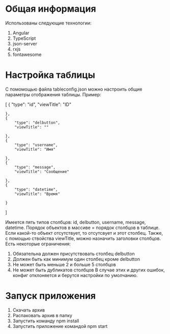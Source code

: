 # Общая информация
Использованы следующие технологии:
1. Angular
2. TypeScript
3. json-server
4. rxjs
5. fontawesome

# Настройка таблицы

С помомощью файла tableconfig.json можно настроить общие параметры отображения таблицы.
Пример:

[
    {
        "type": "id",
        "viewTitle": "ID"
        
    },
    {
        "type": "delbutton",
        "viewTitle": ""
        
    },
    {
        "type": "username",
        "viewTitle": "Имя"
        
    },
    {
        "type": "message",
        "viewTitle": "Сообщение"
        
    },
    {
        "type": "datetime",
        "viewTitle": "Время"
        
    }
]

Имеется пять типов столбцов: id, delbutton, username, message, datetime. 
Порядок объектов в массиве = порядок столбцов в таблице. 
Если какой-то объект отсутствует, то отсутсвует и этот столбец.
Также, с помощью ствойства viewTitle, можно назначить заголовки столбцов.
Есть некоторые ограничения:
1. Обязательна должен присутствовать столбец delbutton
2. Должен быть как минимум один столбец кроме delbutton
3. Не может быть меньше 2 и больше 5 столбцов
4. Не может быть дубликатов столбцов
В случае этих и других ошибок, конфиг отклоняется и берутся настройки по умолчанию.

# Запуск приложения
1. Скачать архив
2. Распаковать архив в папку
3. Запустить команду npm install
4. Запустить приложение командой npm start

